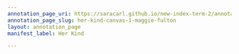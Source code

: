 ```yaml
---
annotation_page_uri: https://saracarl.github.io/new-index-term-2/annotations/her-kind-canvas-1-maggie-fulton.json
annotation_page_slug: her-kind-canvas-1-maggie-fulton
layout: annotation_page
manifest_label: Her Kind

---
```

